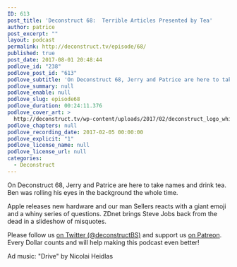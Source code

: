 ```yaml
---
ID: 613
post_title: 'Deconstruct 68:  Terrible Articles Presented by Tea'
author: patrice
post_excerpt: ""
layout: podcast
permalink: http://deconstruct.tv/episode/68/
published: true
post_date: 2017-08-01 20:48:44
podlove_id: "238"
podlove_post_id: "613"
podlove_subtitle: 'On Deconstruct 68, Jerry and Patrice are here to take names and drink tea.  Ben was rolling his eyes in the background the whole time.'
podlove_summary: null
podlove_enable: null
podlove_slug: episode68
podlove_duration: 00:24:11.376
podlove_cover_art: >
  http://deconstruct.tv/wp-content/uploads/2017/02/deconstruct_logo_white.png
podlove_chapters: null
podlove_recording_date: 2017-02-05 00:00:00
podlove_explicit: "1"
podlove_license_name: null
podlove_license_url: null
categories:
  - Deconstruct
---
```

<p>On Deconstruct 68, Jerry and Patrice are here to take names and drink tea.  Ben was rolling his eyes in the background the whole time.</p>
<p>  Apple releases new hardware and our man Sellers reacts with a giant emoji and a whiny series of questions.  ZDnet brings Steve Jobs back from the dead in a slideshow of misquotes.</p>
<p>
Please follow us <a href="http://twitter.com/deconstructBS">on Twitter (@deconstructBS)</a> and support us <a href="http://patreon.com/deconstruct">on Patreon</a>. Every Dollar counts and will help making this podcast even better!
</p>
<p>Ad music: "Drive" by Nicolai Heidlas</p>